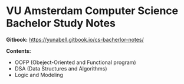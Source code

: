 # VU Amsterdam Computer Science Bachelor Study Notes

**Gitbook:**  https://yunabell.gitbook.io/cs-bacherlor-notes/

**Contents:**
- OOFP (Obeject-Oriented and Functional program)
- DSA (Data Structures and Algorithms)
- Logic and Modeling
